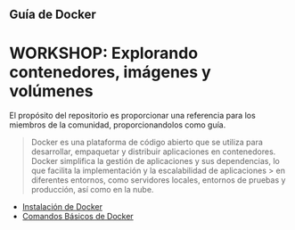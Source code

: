 ## Guía de Docker
# WORKSHOP: Explorando contenedores, imágenes y volúmenes
El propósito del repositorio es proporcionar una referencia para los miembros de la comunidad, proporcionandolos como guía.

> Docker es una plataforma de código abierto que se utiliza para desarrollar, empaquetar y distribuir aplicaciones en contenedores. Docker simplifica la gestión de aplicaciones y sus dependencias, lo que facilita la implementación y la escalabilidad de aplicaciones > en diferentes entornos, como servidores locales, entornos de pruebas y producción, así como en la nube.

- [Instalación de Docker](guia-instalacion-docker.md)
- [Comandos Básicos de Docker](comandos-docker.md)



